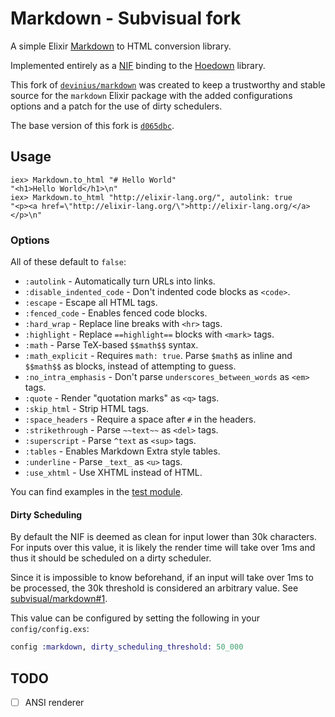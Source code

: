 # Markdown - Subvisual fork

A simple Elixir [Markdown][markdown] to HTML conversion library.

Implemented entirely as a [NIF][nif] binding to the [Hoedown][hoedown] library.

This fork of [`devinius/markdown`][upstream] was created to keep a trustworthy and
stable source for the `markdown` Elixir package with the added configurations
options and a patch for the use of dirty schedulers.

The base version of this fork is [`d065dbc`][base-commit].

## Usage

```iex
iex> Markdown.to_html "# Hello World"
"<h1>Hello World</h1>\n"
iex> Markdown.to_html "http://elixir-lang.org/", autolink: true
"<p><a href=\"http://elixir-lang.org/\">http://elixir-lang.org/</a></p>\n"
```

### Options

All of these default to `false`:

- `:autolink` - Automatically turn URLs into links.
- `:disable_indented_code` - Don't indented code blocks as `<code>`.
- `:escape` - Escape all HTML tags.
- `:fenced_code` - Enables fenced code blocks.
- `:hard_wrap` - Replace line breaks with `<hr>` tags.
- `:highlight` - Replace `==highlight==` blocks with `<mark>` tags.
- `:math` - Parse TeX-based `$$math$$` syntax.
- `:math_explicit` - Requires `math: true`. Parse `$math$` as inline and
  `$$math$$` as blocks, instead of attempting to guess.
- `:no_intra_emphasis` - Don't parse `underscores_between_words` as `<em>` tags.
- `:quote` - Render "quotation marks" as `<q>` tags.
- `:skip_html` - Strip HTML tags.
- `:space_headers` - Require a space after `#` in the headers.
- `:strikethrough` - Parse `~~text~~` as `<del>` tags.
- `:superscript` - Parse `^text` as `<sup>` tags.
- `:tables` - Enables Markdown Extra style tables.
- `:underline` - Parse `_text_` as `<u>` tags.
- `:use_xhtml` - Use XHTML instead of HTML.

You can find examples in the [test module](./test/markdown_test.exs).

#### Dirty Scheduling

By default the NIF is deemed as clean for input lower than 30k characters. For
inputs over this value, it is likely the render time will take over 1ms and thus
it should be scheduled on a dirty scheduler.

Since it is impossible to know beforehand, if an input will take over 1ms to be
processed, the 30k threshold is considered an arbitrary value. See
[subvisual/markdown#1][subvisual/markdown#1].

This value can be configured by setting the following in your `config/config.exs`:

```elixir
config :markdown, dirty_scheduling_threshold: 50_000
```

## TODO

- [ ] ANSI renderer

[markdown]: http://daringfireball.net/projects/markdown/
[nif]: http://www.erlang.org/doc/tutorial/nif.html
[hoedown]: https://github.com/hoedown/hoedown
[upstream]: https://github.com/devinus/markdown
[base-commit]: https://github.com/devinus/markdown/commit/d065dbcc4e242a85ca2516fdadd0082712871fd8
[subvisual/markdown#1]: https://github.com/subvisual/markdown/pulls/1
